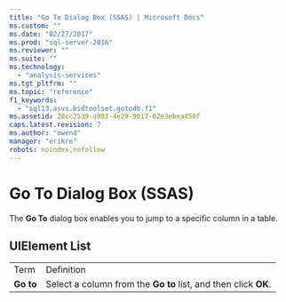 ```yaml
---
title: "Go To Dialog Box (SSAS) | Microsoft Docs"
ms.custom: ""
ms.date: "02/27/2017"
ms.prod: "sql-server-2016"
ms.reviewer: ""
ms.suite: ""
ms.technology: 
  - "analysis-services"
ms.tgt_pltfrm: ""
ms.topic: "reference"
f1_keywords: 
  - "sql13.asvs.bidtoolset.gotodb.f1"
ms.assetid: 28cc2539-a983-4e29-9017-62e3ebea450f
caps.latest.revision: 7
ms.author: "owend"
manager: "erikre"
robots: noindex,nofollow
---
```

# Go To Dialog Box (SSAS)
  The **Go To** dialog box enables you to jump to a specific column in a table.  
  
## UIElement List  
  
|||  
|-|-|  
|Term|Definition|  
|**Go to**|Select a column from the **Go to** list, and then click **OK**.|  
  
  